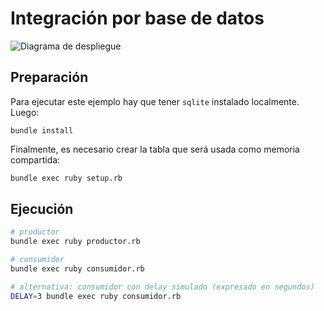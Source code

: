 # Integración por base de datos


![Diagrama de despliegue](https://raw.githubusercontent.com/flbulgarelli/integration_patterns/master/base/despliegue.png)

## Preparación

Para ejecutar este ejemplo hay que tener `sqlite` instalado localmente. Luego:

```
bundle install
```

Finalmente, es necesario crear la tabla que será usada como memoria compartida:

```bash
bundle exec ruby setup.rb
```

## Ejecución

```bash
# productor
bundle exec ruby productor.rb

# consumidor
bundle exec ruby consumidor.rb

# alternativa: consumidor con delay simulado (expresado en segundos)
DELAY=3 bundle exec ruby consumidor.rb
```
